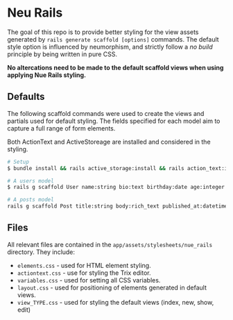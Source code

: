 # Neu Rails

The goal of this repo is to provide better styling for the view assets generated by `rails generate scaffold [options]` commands. The default style option is influenced by neumorphism, and strictly follow a *no build* principle by being written in pure CSS.

**No altercations need to be made to the default scaffold views when using applying Nue Rails styling.**

## Defaults

The following scaffold commands were used to create the views and partials used for default styling. The fields specified for each model aim to capture a full range of form elements.

Both ActionText and ActiveStoreage are installed and considered in the styling.

```bash
# Setup
$ bundle install && rails active_storage:install && rails action_text:install

# A users model
$ rails g scaffold User name:string bio:text birthday:date age:integer avatar:attachment

# A posts model
rails g scaffold Post title:string body:rich_text published_at:datetime featured:boolean user:references
```
## Files

All relevant files are contained in the `app/assets/stylesheets/nue_rails` directory. They include:

- `elements.css` - used for HTML element styling.
- `actiontext.css` - use for styling the Trix editor.
- `variables.css` - used for setting all CSS variables.
- `layout.css` - used for positioning of elements generated in default views.
- `view_TYPE.css` - used for styling the default views (index, new, show, edit)
